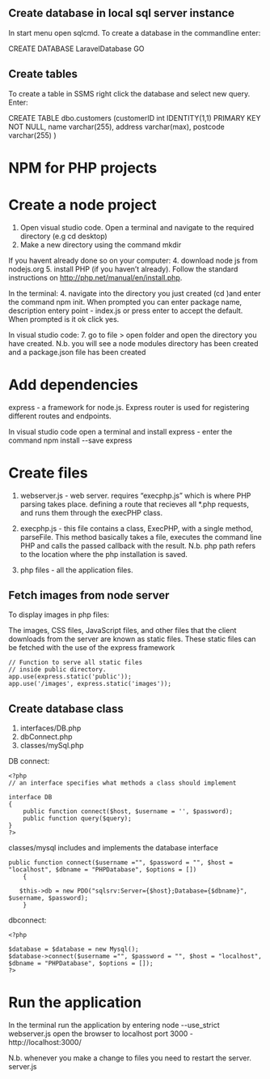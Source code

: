 Create database in local sql server instance
---------------------------------------------
In start menu open sqlcmd.
To create a database in the commandline enter:

CREATE DATABASE LaravelDatabase GO

Create tables
---------------
To create a table in SSMS right click the database and select new query. Enter:

CREATE TABLE dbo.customers
(customerID int IDENTITY(1,1) PRIMARY KEY NOT NULL,
name varchar(255),
address varchar(max), 
postcode varchar(255) )

NPM for PHP projects
=====================

Create a node project
===========================

1. Open visual studio code. Open a terminal and navigate to the required directory (e.g cd desktop)
2. Make a new directory using the command mkdir <directoryname>

If you havent already done so on your computer:
4. download node js from nodejs.org
5. install PHP (if you haven’t already). Follow the standard instructions on http://php.net/manual/en/install.php.

In the terminal:
4. navigate into the directory you just created (cd <directoryname>)and enter the command npm init. 
  When prompted you can enter package name, description entery point - index.js or press enter to accept the default.  
  When prompted is it ok click yes.

In visual studio code: 
7. go to file > open folder and open the directory you have created. 
   N.b. you will see a node modules directory has been created and a package.json file has been created

Add dependencies
=================

express - a framework for node.js. Express router is used for registering different routes and endpoints.

In visual studio code open a terminal and install express - enter the command npm install --save express

Create files
=============
1. webserver.js - web server. requires “execphp.js” which is where PHP parsing takes place. 
defining a route that recieves all *.php requests, and runs them through the execPHP class.

2. execphp.js - this file contains a class, ExecPHP, with a single method, parseFile. This method basically takes a file, 
executes the command line PHP and calls the passed callback with the result. N.b. php path refers to the location where the php installation is saved.

3. php files - all the application files.

Fetch images from node server
-----------------------------
To display images in php files:

The images, CSS files, JavaScript files, and other files that the client downloads from the server are known as static files. These static files can be fetched with the use of the express framework 

```
// Function to serve all static files
// inside public directory.
app.use(express.static('public'));  
app.use('/images', express.static('images'));
```

Create database class
----------------------

1. interfaces/DB.php
2. dbConnect.php
3. classes/mySql.php

DB connect:

```
<?php
// an interface specifies what methods a class should implement

interface DB
{
    public function connect($host, $username = '', $password);
    public function query($query);
}
?>
```

classes/mysql includes and implements the database interface

```
public function connect($username ="", $password = "", $host = "localhost", $dbname = "PHPDatabase", $options = [])
    {
     
   $this->db = new PDO("sqlsrv:Server={$host};Database={$dbname}", $username, $password);
    }
```

dbconnect:
```
<?php 

$database = $database = new Mysql();
$database->connect($username ="", $password = "", $host = "localhost", $dbname = "PHPDatabase", $options = []);
?>
```

Run the application
=====================

In the terminal run the application by entering node --use_strict webserver.js
open the browser to localhost port 3000 - http://localhost:3000/

N.b. whenever you make a change to files you need to restart the server. server.js


